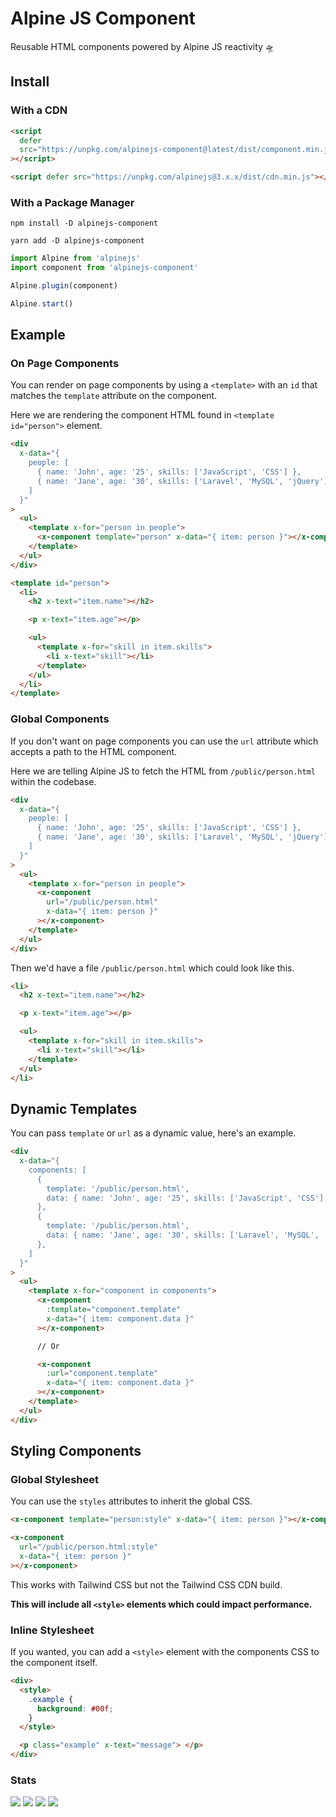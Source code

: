 # Alpine JS Component

Reusable HTML components powered by Alpine JS reactivity 🛸

## Install

### With a CDN

```html
<script
  defer
  src="https://unpkg.com/alpinejs-component@latest/dist/component.min.js"
></script>

<script defer src="https://unpkg.com/alpinejs@3.x.x/dist/cdn.min.js"></script>
```

### With a Package Manager

```shell
npm install -D alpinejs-component

yarn add -D alpinejs-component
```

```js
import Alpine from 'alpinejs'
import component from 'alpinejs-component'

Alpine.plugin(component)

Alpine.start()
```

## Example

### On Page Components

You can render on page components by using a `<template>` with an `id` that
matches the `template` attribute on the component.

Here we are rendering the component HTML found in `<template id="person">`
element.

```html
<div
  x-data="{
    people: [
      { name: 'John', age: '25', skills: ['JavaScript', 'CSS'] },
      { name: 'Jane', age: '30', skills: ['Laravel', 'MySQL', 'jQuery'] }
    ]
  }"
>
  <ul>
    <template x-for="person in people">
      <x-component template="person" x-data="{ item: person }"></x-component>
    </template>
  </ul>
</div>

<template id="person">
  <li>
    <h2 x-text="item.name"></h2>

    <p x-text="item.age"></p>

    <ul>
      <template x-for="skill in item.skills">
        <li x-text="skill"></li>
      </template>
    </ul>
  </li>
</template>
```

### Global Components

If you don't want on page components you can use the `url` attribute which
accepts a path to the HTML component.

Here we are telling Alpine JS to fetch the HTML from `/public/person.html`
within the codebase.

```html
<div
  x-data="{
    people: [
      { name: 'John', age: '25', skills: ['JavaScript', 'CSS'] },
      { name: 'Jane', age: '30', skills: ['Laravel', 'MySQL', 'jQuery'] }
    ]
  }"
>
  <ul>
    <template x-for="person in people">
      <x-component
        url="/public/person.html"
        x-data="{ item: person }"
      ></x-component>
    </template>
  </ul>
</div>
```

Then we'd have a file `/public/person.html` which could look like this.

```html
<li>
  <h2 x-text="item.name"></h2>

  <p x-text="item.age"></p>

  <ul>
    <template x-for="skill in item.skills">
      <li x-text="skill"></li>
    </template>
  </ul>
</li>
```

## Dynamic Templates

You can pass `template` or `url` as a dynamic value, here's an example.

```html
<div
  x-data="{
    components: [
      {
        template: '/public/person.html',
        data: { name: 'John', age: '25', skills: ['JavaScript', 'CSS'] }
      },
      {
        template: '/public/person.html',
        data: { name: 'Jane', age: '30', skills: ['Laravel', 'MySQL', 'jQuery'] }
      },
    ]
  }"
>
  <ul>
    <template x-for="component in components">
      <x-component
        :template="component.template"
        x-data="{ item: component.data }"
      ></x-component>

      // Or

      <x-component
        :url="component.template"
        x-data="{ item: component.data }"
      ></x-component>
    </template>
  </ul>
</div>
```

## Styling Components

### Global Stylesheet

You can use the `styles` attributes to inherit the global CSS.

```html
<x-component template="person:style" x-data="{ item: person }"></x-component>

<x-component
  url="/public/person.html:style"
  x-data="{ item: person }"
></x-component>
```

This works with Tailwind CSS but not the Tailwind CSS CDN build.

**This will include all `<style>` elements which could impact performance.**

### Inline Stylesheet

If you wanted, you can add a `<style>` element with the components CSS to the
component itself.

```html
<div>
  <style>
    .example {
      background: #00f;
    }
  </style>

  <p class="example" x-text="message"> </p>
</div>
```

### Stats

![](https://img.shields.io/bundlephobia/min/alpinejs-component)
![](https://img.shields.io/npm/v/alpinejs-component)
![](https://img.shields.io/npm/dt/alpinejs-component)
![](https://img.shields.io/github/license/markmead/alpinejs-component)

